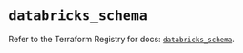 # `databricks_schema`

Refer to the Terraform Registry for docs: [`databricks_schema`](https://registry.terraform.io/providers/databricks/databricks/1.48.0/docs/resources/schema).
